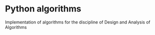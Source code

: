# Python algorithms
Implementation of algorithms for the discipline of Design and Analysis of Algorithms
